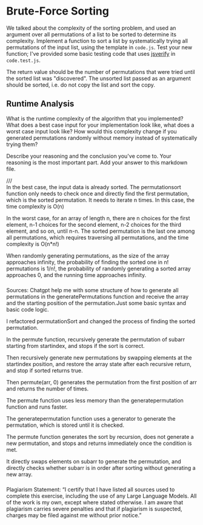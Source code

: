 # Brute-Force Sorting

We talked about the complexity of the sorting problem, and used an argument over
all permutations of a list to be sorted to determine its complexity. Implement
a function to sort a list by systematically trying all permutations of the input
list, using the template in `code.js`. Test your new function; I've provided
some basic testing code that uses [jsverify](https://jsverify.github.io/) in
`code.test.js`.

The return value should be the number of permutations that were tried until the
sorted list was "discovered". The unsorted list passed as an argument should be
sorted, i.e. do not copy the list and sort the copy.

## Runtime Analysis

What is the runtime complexity of the algorithm that you implemented? What does
a best case input for your implementation look like, what does a worst case
input look like? How would this complexity change if you generated permutations
randomly without memory instead of systematically trying them?

Describe your reasoning and the conclusion you've come to. Your reasoning is the
most important part. Add your answer to this markdown file.

///\
In the best case, the input data is already sorted. The permutationsort function only needs to check once and directly find the first permutation, which is the sorted permutation. It needs to iterate n times. In this case, the time complexity is O(n)

In the worst case, for an array of length n, there are n choices for the first element, n-1 choices for the second element, n-2 choices for the third element, and so on, until n-n.
The sorted permutation is the last one among all permutations, which requires traversing all permutations, and the time complexity is O(n*n!)

When randomly generating permutations, as the size of the array approaches infinity, the probability of finding the sorted one in n! permutations is 1/n!, the probability of randomly generating a sorted array approaches 0, and the running time approaches infinity.


###
Sources: Chatgpt help me with some structure of how to generate all permutations in the generatePermutations function and receive the array and the starting position of the permutation.Just some basic syntax and basic code logic.


I refactored permutationSort and changed the process of finding the sorted permutation.

In the permute function, recursively generate the permutation of subarr starting from startindex, and stops if the sort is correct.

Then recursively generate new permutations by swapping elements at the startindex position, and restore the array state after each recursive return, and stop if sorted returns true.

Then permute(arr, 0) generates the permutation from the first position of arr and returns the number of times.

The permute function uses less memory than the generatepermutation function and runs faster.

The generatepermutation function uses a generator to generate the permutation, which is stored until it is checked.

The permute function generates the sort by recursion, does not generate a new permutation, and stops and returns immediately once the condition is met.

It directly swaps elements on subarr to generate the permutation, and directly checks whether subarr is in order after sorting without generating a new array.

###

Plagiarism Statement: “I certify that I have listed all sources used to complete this exercise, including the use of any Large Language Models. All of the work is my own, except where stated otherwise. I am aware that plagiarism carries severe penalties and that if plagiarism is suspected, charges may be filed against me without prior notice.”
